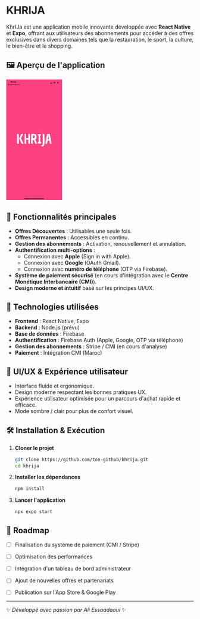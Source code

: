 # KHRIJA

KhrIJa est une application mobile innovante développée avec **React Native** et **Expo**, offrant aux utilisateurs des abonnements pour accéder à des offres exclusives dans divers domaines tels que la restauration, le sport, la culture, le bien-être et le shopping.

## 🖼️ Aperçu de l'application
<img src="assets/IMG_0.PNG" alt="Aperçu de KhrIJa" width="150" height="auto"/>



## 📌 Fonctionnalités principales
- **Offres Découvertes** : Utilisables une seule fois.
- **Offres Permanentes** : Accessibles en continu.
- **Gestion des abonnements** : Activation, renouvellement et annulation.
- **Authentification multi-options** :
  - Connexion avec **Apple** (Sign in with Apple).
  - Connexion avec **Google** (OAuth Gmail).
  - Connexion avec **numéro de téléphone** (OTP via Firebase).
- **Système de paiement sécurisé** (en cours d'intégration avec le **Centre Monétique Interbancaire (CMI)**).
- **Design moderne et intuitif** basé sur les principes UI/UX.

## 🚀 Technologies utilisées
- **Frontend** : React Native, Expo
- **Backend** : Node.js (prévu)
- **Base de données** : Firebase 
- **Authentification** : Firebase Auth (Apple, Google, OTP via téléphone)
- **Gestion des abonnements** : Stripe / CMI (en cours d'analyse)
- **Paiement** : Intégration CMI (Maroc)

## 🎨 UI/UX & Expérience utilisateur
- Interface fluide et ergonomique.
- Design moderne respectant les bonnes pratiques UX.
- Expérience utilisateur optimisée pour un parcours d'achat rapide et efficace.
- Mode sombre / clair pour plus de confort visuel.

## 🛠 Installation & Exécution

1. **Cloner le projet**
   ```bash
   git clone https://github.com/ton-github/khrija.git
   cd khrija
   ```

2. **Installer les dépendances**
   ```bash
   npm install
   ```

3. **Lancer l'application**
   ```bash
   npx expo start
   ```

## 📅 Roadmap
- [ ] Finalisation du système de paiement (CMI / Stripe)
- [ ] Optimisation des performances
- [ ] Intégration d'un tableau de bord administrateur
- [ ] Ajout de nouvelles offres et partenariats
- [ ] Publication sur l'App Store & Google Play


---
✨ _Développé avec passion par Ali Essaadaoui_ ✨
